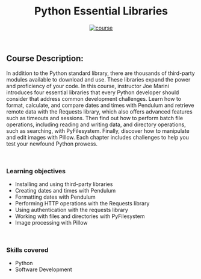 <div align="center">

# Python Essential Libraries

[![course][course-badge]][course-link]

</div>

<!-- badge info -->
[course-badge]:https://img.shields.io/badge/learning-Python-white?logo=Linkedin&labelColor=blue&style=for-the-badge
[course-link]:https://www.linkedin.com/learning/python-essential-libraries "Python Essential Libraries"

<br>

## Course Description:
In addition to the Python standard library, there are thousands of third-party modules available to download and use. These libraries expand the power and proficiency of your code. In this course, instructor Joe Marini introduces four essential libraries that every Python developer should consider that address common development challenges. Learn how to format, calculate, and compare dates and times with Pendulum and retrieve remote data with the Requests library, which also offers advanced features such as timeouts and sessions. Then find out how to perform batch file operations, including reading and writing data, and directory operations, such as searching, with PyFilesystem. Finally, discover how to manipulate and edit images with Pillow. Each chapter includes challenges to help you test your newfound Python prowess.

<br>

### Learning objectives
- Installing and using third-party libraries
- Creating dates and times with Pendulum
- Formatting dates with Pendulum
- Performing HTTP operations with the Requests library
- Using authentication with the requests library
- Working with files and directories with PyFilesystem
- Image processing with Pillow

<br>

### Skills covered
- Python
- Software Development